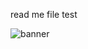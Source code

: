 read me file test


![banner](https://github.com/Magomin/FriblLinkedinScraper/assets/167082719/76ba41e4-300d-4a46-aba5-3e37ee3fabff)
